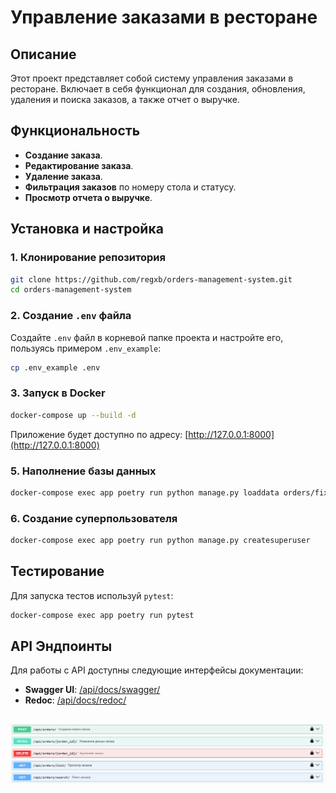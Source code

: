 # Управление заказами в ресторане

## Описание
Этот проект представляет собой систему управления заказами в ресторане. Включает в себя функционал для создания, обновления, удаления и поиска заказов, а также отчет о выручке.

## Функциональность
- **Создание заказа**.
- **Редактирование заказа**.
- **Удаление заказа**.
- **Фильтрация заказов** по номеру стола и статусу.
- **Просмотр отчета о выручке**.

## Установка и настройка
### 1. Клонирование репозитория
```sh
git clone https://github.com/regxb/orders-management-system.git
cd orders-management-system
```

### 2. Создание `.env` файла
Создайте `.env` файл в корневой папке проекта и настройте его, пользуясь примером `.env_example`:
```sh
cp .env_example .env
```

### 3. Запуск в Docker
```sh
docker-compose up --build -d
```
Приложение будет доступно по адресу: [http://127.0.0.1:8000](http://127.0.0.1:8000)

### 5. Наполнение базы данных
```sh
docker-compose exec app poetry run python manage.py loaddata orders/fixtures/orders.json
```

### 6. Создание суперпользователя
```sh
docker-compose exec app poetry run python manage.py createsuperuser
```

## Тестирование
Для запуска тестов используй `pytest`:
```sh
docker-compose exec app poetry run pytest
```

## API Эндпоинты
Для работы с API доступны следующие интерфейсы документации:
- **Swagger UI**: [/api/docs/swagger/](http://127.0.0.1:8000/api/docs/swagger/)
- **Redoc**: [/api/docs/redoc/](http://127.0.0.1:8000/api/docs/redoc/)
##
![Swagger](https://github.com/regxb/orders-management-system/blob/45af99f1072cbae60fe27319799701bab6e69052/img.png)
